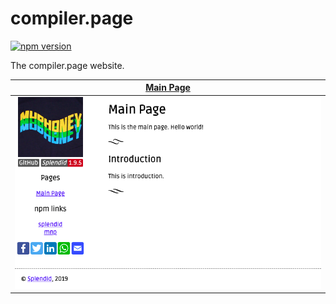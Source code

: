 # compiler.page

[![npm version](https://badge.fury.io/js/compiler.page.svg)](https://www.npmjs.com/package/compiler.page)

The compiler.page website.

<table>
  <thead><tr><th><a href="https://compiler.page">Main Page</a></th></tr></thead>
  <tr><td><a href="https://compiler.page"><img alt="Main Page" src="screenshots/index.png"></a></td></tr>
</table>